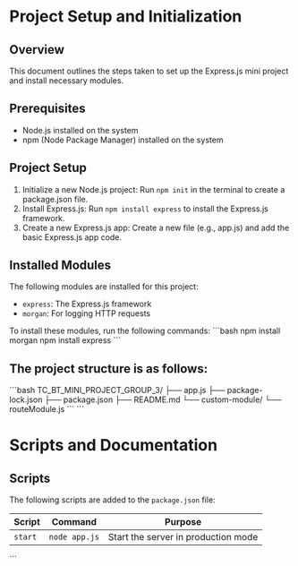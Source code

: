 # Project Setup and Initialization

## Overview
This document outlines the steps taken to set up the Express.js mini project and install necessary modules.

## Prerequisites
- Node.js installed on the system
- npm (Node Package Manager) installed on the system

## Project Setup
1. Initialize a new Node.js project: Run `npm init` in the terminal to create a package.json file.
2. Install Express.js: Run `npm install express` to install the Express.js framework.
3. Create a new Express.js app: Create a new file (e.g., app.js) and add the basic Express.js app code.

## Installed Modules
The following modules are installed for this project:
- `express`: The Express.js framework
- `morgan`: For logging HTTP requests

To install these modules, run the following commands:
\`\`\`bash
npm install morgan
npm install express
\`\`\`

## The project structure is as follows:

\`\`\`bash
TC_BT_MINI_PROJECT_GROUP_3/
├── app.js
├── package-lock.json
├── package.json
├── README.md
└── custom-module/
    └── routeModule.js
\`\`\`
\`\`\`

# Scripts and Documentation

## Scripts

The following scripts are added to the `package.json` file:

| Script | Command | Purpose |
|--------|---------|---------|
| `start` | `node app.js` | Start the server in production mode |

\`\`\`


